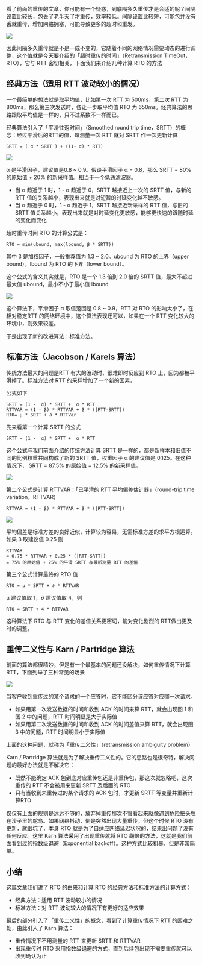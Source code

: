 看了前面的重传的文章，你可能有一个疑惑，到底隔多久重传才是合适的呢？间隔设置比较长，包丢了老半天了才重传，效率较低。间隔设置比较短，可能包并没有丢就重传，增加网络拥塞，可能导致更多的超时和重发。

![](https://user-gold-cdn.xitu.io/2019/4/5/169ee07dddd6bf37?w=865&h=437&f=jpeg&s=56272)

因此间隔多久重传就是不是一成不变的，它随着不同的网络情况需要动态的进行调整，这个值就是今天要介绍的「超时重传的时间」（Retransmission TimeOut，RTO），它与 RTT 密切相关，下面我们来介绍几种计算 RTO 的方法

## 经典方法（适用 RTT 波动较小的情况）

一个最简单的想法就是取平均值，比如第一次 RTT 为 500ms，第二次 RTT 为 800ms，那么第三次发送时，各让一步取平均值 RTO 为 650ms。经典算法的思路跟取平均值是一样的，只不过系数不一样而已。

经典算法引入了「平滑往返时间」（Smoothed round trip time，SRTT）的概念：经过平滑后的RTT的值，每测量一次 RTT 就对 SRTT 作一次更新计算

```
SRTT = ( α * SRTT ) + ((1- α) * RTT)

```

![](https://user-gold-cdn.xitu.io/2019/4/5/169ee07ddc1eb50a?w=930&h=445&f=jpeg&s=76372)

α 是平滑因子，建议值是0.8 ~ 0.9。假设平滑因子 α = 0.8，那么 SRTT = 80% 的原始值 + 20% 的新采样值。相当于一个低通滤波器。

*   当 α 趋近于 1 时，1 - α 趋近于 0，SRTT 越接近上一次的 SRTT 值，与新的 RTT 值的关系越小，表现出来就是对短暂的时延变化越不敏感。
*   当 α 趋近于 0 时，1 - α 趋近于 1，SRTT 越接近新采样的 RTT 值，与旧的 SRTT 值关系越小，表现出来就是对时延变化更敏感，能够更快速的跟随时延的变化而变化

超时重传时间 RTO 的计算公式是：

```
RTO = min(ubound, max(lbound, β * SRTT))

```

其中 β 是加权因子，一般推荐值为 1.3 ~ 2.0。ubound 为 RTO 的上界（upper bound），lbound 为 RTO 的下界（lower bound）。

这个公式的含义其实就是，RTO 是一个 1.3 倍到 2.0 倍的 SRTT 值，最大不超过最大值 ubound，最小不小于最小值 lbound

![](https://user-gold-cdn.xitu.io/2019/4/5/169ee07dda466279?w=1884&h=972&f=jpeg&s=250197)

这个算法下，平滑因子 α 取值范围是 0.8 ~ 0.9，RTT 对 RTO 的影响太小了，在相对稳定RTT 的网络环境中，这个算法表现还可以，如果在一个 RTT 变化较大的环境中，则效果较差。

于是出现了新的改进算法：标准方法。

## 标准方法（Jacobson / Karels 算法）

传统方法最大的问题是RTT 有大的波动时，很难即时反应到 RTO 上，因为都被平滑掉了。标准方法对 RTT 的采样增加了一个新的因素，

公式如下

```
SRTT = (1 -  α) * SRTT +  α * RTT
RTTVAR = (1 - β) * RTTVAR + β * (|RTT-SRTT|) 
RTO= µ * SRTT + ∂ * RTTVar

```

先来看第一个计算 SRTT 的公式

```
SRTT = (1 -  α) * SRTT +  α * RTT

```

这个公式与我们前面介绍的传统方法计算 SRTT 是一样的，都是新样本和旧值不同的比例权重共同构成了新的 SRTT 值，权重因子 α 的建议值是 0.125。在这种情况下， SRTT = 87.5% 的原始值 + 12.5% 的新采样值。

![](https://user-gold-cdn.xitu.io/2019/4/5/169ee07de17ecfec?w=1830&h=876&f=jpeg&s=167976)

第二个公式是计算 RTTVAR：「已平滑的 RTT 平均偏差估计器」（round-trip time variation，RTTVAR）

```
RTTVAR = (1 - β) * RTTVAR + β * (|RTT-SRTT|) 

```

![](https://user-gold-cdn.xitu.io/2019/4/5/169ee07ddd035fe4?w=1858&h=792&f=jpeg&s=181611)

平均偏差是标准方差的良好近似，计算较为容易，无需标准方差的求平方根运算。如果 β 取建议值 0.25 则

```
RTTVAR  
= 0.75 * RTTVAR + 0.25 * (|RTT-SRTT|)
= 75% 的原始值 + 25% 的平滑 SRTT 与最新测量 RTT 的差值

```

第三个公式计算最终的 RTO 值

```
RTO = µ * SRTT + ∂ * RTTVAR 

```

μ 建议值取 1，∂ 建议值取 4，则

```
RTO = SRTT + 4 * RTTVAR

```

这种算法下 RTO 与 RTT 变化的差值关系更密切，能对变化剧烈的 RTT做出更及时的调整。

## 重传二义性与 Karn / Partridge 算法

前面的算法都很精妙，但是有一个最基本的问题还没解决，如何重传情况下计算 RTT，下面列举了三种常见的场景

![](https://user-gold-cdn.xitu.io/2019/4/5/169ee07dde3c896c?w=1656&h=838&f=jpeg&s=175768)

当客户收到重传过的某个请求的一个应答时，它不能区分该应答对应哪一次请求。

*   如果用第一次发送数据的时间和收到 ACK 的时间来算 RTT，就会出现图 1 和图 2 中的问题，RTT 时间明显是大于实际值
*   如果用第二次发送数据的时间和收到 ACK 的时间差值来算 RTT，就会出现图 3 中的问题，RTT 时间明显小于实际值

上面的这种问题，就称为「重传二义性」（retransmission ambiguity problem）

Karn / Partridge 算法就是为了解决重传二义性的。它的思路也是很奇特，解决问题的最好办法就是不解决它：

*   既然不能确定 ACK 包到底对应重传包还是非重传包，那这次就忽略吧，这次重传的 RTT 不会被用来更新 SRTT 及后面的 RTO
*   只有当收到未重传过的某个请求的 ACK 包时，才更新 SRTT 等变量并重新计算RTO

仅仅有上面的规则是远远不够的，放弃掉重传那次不管看起来就像遇到危险把头埋在沙子里的鸵鸟。如果网络抖动，倒是突然出现大量重传，但这个时候 RTO 没有更新，就很坑了，本身 RTO 就是为了自适应网络延迟状况的，结果出问题了没有任何反应。这里 Karn 算法采用了出现重传就将 RTO 翻倍的方法，这就是我们前面看到过的指数级退避（Exponential backoff）。这种方式比较粗暴，但是非常简单。

## 小结

这篇文章我们讲了 RTO 的由来和计算 RTO 的经典方法和标准方法的计算方式：

*   经典方法：适用 RTT 波动较小的情况
*   标准方法：对 RTT 波动较大的情况下有更好的适应效果

最后的部分引入了「重传二义性」的概念，看到了计算重传情况下 RTT 的困难之处，由此引入了 Karn 算法：

*   重传情况下不用测量的 RTT 来更新 SRTT 和 RTTVAR
*   出现重传时 RTO 采用指数级退避的方式，直到后续包出现不需要重传就可以收到确认为止